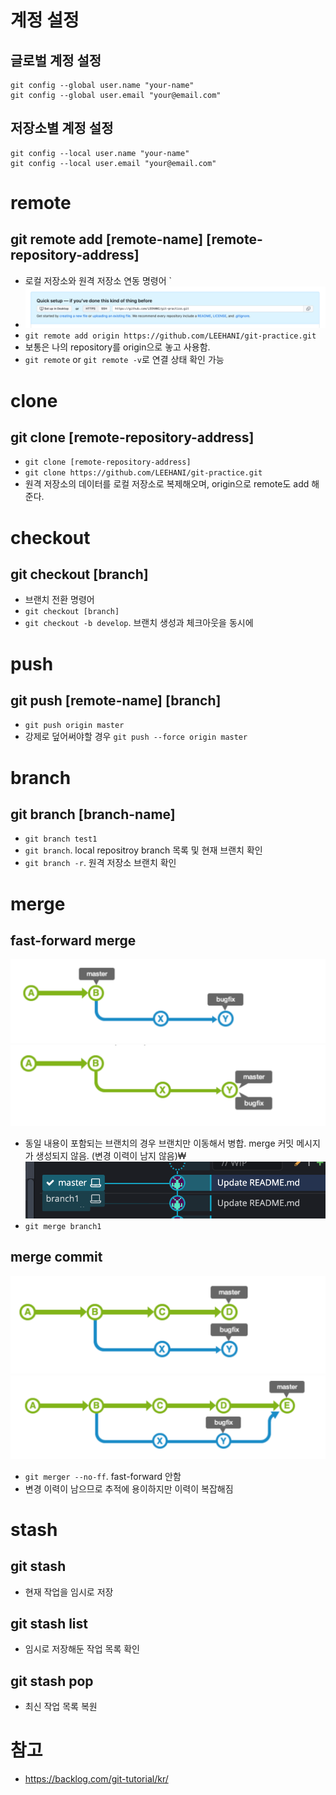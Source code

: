 
# 계정 설정 
## 글로벌 계정 설정 
```
git config --global user.name "your-name"
git config --global user.email "your@email.com"
```

## 저장소별 계정 설정 
```
git config --local user.name "your-name"
git config --local user.email "your@email.com"
```

# remote 
## git remote add [remote-name] [remote-repository-address]
- 로컬 저장소와 원격 저장소 연동 명령어 `
- ![remote](./images/remote.png)
- `git remote add origin https://github.com/LEEHANI/git-practice.git`
- 보통은 나의 repository를 origin으로 놓고 사용함. 
- `git remote` or `git remote -v`로 연결 상태 확인 가능

# clone
## git clone [remote-repository-address] 
- `git clone [remote-repository-address]`
- `git clone https://github.com/LEEHANI/git-practice.git`
- 원격 저장소의 데이터를 로컬 저장소로 복제해오며, origin으로 remote도 add 해준다. 

# checkout
## git checkout [branch] 
- 브랜치 전환 명령어 
- `git checkout [branch]`
- `git checkout -b develop`. 브랜치 생성과 체크아웃을 동시에 

# push 
## git push [remote-name] [branch]
- `git push origin master`
- 강제로 덮어써야할 경우 `git push --force origin master`

# branch 
## git branch [branch-name]
- `git branch test1` 
- `git branch`. local repositroy branch 목록 및 현재 브랜치 확인 
- `git branch -r`. 원격 저장소 브랜치 확인 

# merge
## fast-forward merge 
![merge-bugfix-branch-ff](./images/merge-bugfix-branch-ff.png)
![merge-fast-forward](./images/merge-fast-forward.png)
- 동일 내용이 포함되는 브랜치의 경우 브랜치만 이동해서 병합. merge 커밋 메시지가 생성되지 않음. (변경 이력이 남지 않음)₩
![merge-fast-forward-practice](./images/merge-fast-forward-practice.png)
- `git merge branch1`

## merge commit 
![merge-bugfix-branch](./images/merge-bugfix-branch.png)
![merge-commit](./images/merge-commit.png)
- `git merger --no-ff`. fast-forward 안함 
- 변경 이력이 남으므로 추적에 용이하지만 이력이 복잡해짐 

# stash 
## git stash 
- 현재 작업을 임시로 저장 
## git stash list 
- 임시로 저장해둔 작업 목록 확인 
## git stash pop 
- 최신 작업 목록 복원 


# 참고 
- https://backlog.com/git-tutorial/kr/